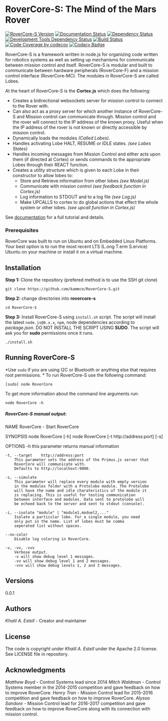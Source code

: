 # RoverCore-S: The Mind of the Mars Rover

[![RoverCore-S Version](https://img.shields.io/badge/version-0.0.1-blue.svg)](https://github.com/kammce/RoverCore-S/)
[![Documentation Status](https://readthedocs.org/projects/rovercore-s/badge/?version=latest)](http://rovercore-s.readthedocs.io/en/latest/?badge=latest)
[![Dependency Status](https://david-dm.org/kammce/RoverCore-S.svg)](https://david-dm.org/kammce/RoverCore-S)
[![Development Tools Dependency Status](https://david-dm.org/kammce/RoverCore-S/dev-status.svg)](https://david-dm.org/kammce/RoverCore-S?type=dev)
[![Build Status](https://travis-ci.org/kammce/RoverCore-S.svg?branch=docs)](https://travis-ci.org/kammce/RoverCore-S)
[![Code Coverage by codecov](https://codecov.io/gh/kammce/RoverCore-S/branch/docs/graph/badge.svg)](https://codecov.io/gh/kammce/RoverCore-S)
[![Codacy Badge](https://api.codacy.com/project/badge/Grade/b96745c6fe2f4a638bf67d22a4cdf72e)](https://www.codacy.com/app/kammce/RoverCore-S?utm_source=github.com&amp;utm_medium=referral&amp;utm_content=kammce/RoverCore-S&amp;utm_campaign=Badge_Grade)

RoverCore-S is a framework written in node.js for organizing code written for robotics systems as well as setting up mechanisms for communicate between mission control and itself. RoverCore-S is modular and built to communicate between hardware peripherals (RoverCore-F) and a mission control interface (RoverCore-MC). The modules in RoverCore-S are called Lobes.

At the heart of RoverCore-S is the **Cortex.js** which does the following:

* Creates a bidirectional websockets server for mission control to connect to the Rover with.
* Can also act as a proxy server for which another instance of RoverCore-S and Mission control can communicate through. Mission control and the rover will connect to the IP address of the known proxy. Useful when the IP address of the rover is not known or directly accessible by mission control.
* Dynamically loads the modules *(Called Lobes)*.
* Handles activating Lobe HALT, RESUME or IDLE states. *(see Lobes States)*
* Handles incoming messages from Mission Control and either acts upon them (if directed at Cortex) or sends commands to the appropriate Lobes through their REACT function.
* Creates a utility structure which is given to each Lobe in their constructor to allow lobes to:
    * Store and Retrieve information from other lobes *(see Model.js)*
    * Communicate with mission control *(see feedback function in Cortex.js)*
    * Log information to STDOUT and to a log file *(see Log.js)*
    * Make UPCALLS to cortex to do global actions that effect the whole system or other lobes. *(see upcall function in Cortex.js)*

See [documentation](http://rovercore-s.readthedocs.io/en/latest/?badge=latest) for a full tutorial and details.

### Prerequisites

RoverCore was built to run on Ubuntu and on Embedded Linux Platforms. Your best option is to run the most recent LTS (L.ong T.erm S.ervice) Ubuntu on your machine or install it on a virtual machine.

## Installation
**Step 1:** Clone the repository (prefered method is to use the SSH git clone)

    git clone https://github.com/kammce/RoverCore-S.git

**Step 2:** change directories into **rovercore-s**

    cd RoverCore-S

**Step 3:** Install  RoverCore-S using `install.sh` script. The script will install the latest `node.js@6.x.x`, `npm`,   node dependencies according to *package.json*. DO NOT INSTALL THE SCRIPT USING **SUDO**. The script will ask you for **sudo** permissions once it runs.

    ./install.sh

## **Running RoverCore-S**
*Use `sudo` if you are using I2C or Bluetooth or anything else that requires root permissions. *
To run RoverCore-S use the following command:

    [sudo] node RoverCore

To get more information about the command line arguments run:

    node RoverCore -h

##### RoverCore-S manual output:

NAME
    RoverCore - Start RoverCore

SYNOPSIS
    node RoverCore [-h]
    node RoverCore [-t http://address:port] [-s]

OPTIONS
    -h
        this parameter returns manual information

    -t, --target    http://address:port
        This parameter sets the address of the Primus.js server that
        RoverCore will communicate with.
        Defaults to http://localhost:9000.

    -s, --simulate
        This parameter will replace every module with empty version
        in the modules folder with a Protolobe module. The Protolobe
        will have the name and idle charateristics of the module it
        is replacing. This is useful for testing communication
        between interface and modules. Data sent to protolobe will
        be echoed back to the server and sent to stdout (console).

    -i, --isolate "module" | "module1,moduel2,..."
        Isolate a particular lobe. For a single module, you need
        only put in the name. List of lobes must be comma
        seperated list without spaces.

    --no-color
        Disable log coloring in RoverCore.

    -v, -vv, -vvv
        Verbose output.
        -v will show debug level 1 messages.
        -vv will show debug level 1 and 2 messages.
        -vvv will show debug levels 1, 2 and 3 messages.

## Versions
0.0.1

## Authors
*Khalil A. Estell* - Creator and maintainer

## License
The code is copyright under *Khalil A. Estell* under the Apache 2.0 license. See LICENSE file in repository.

## Acknowledgments
*Matthew Boyd* - Control Systems lead since 2014
*Mitch Waldman* - Control Systems member in the 2014-2015 competition and gave feedback on how to improve RoverCore.
*Henry Tran* - Mission Control lead for 2015-2016 competition and gave feedback on how to improve RoverCore.
*Alyssa Sandore* - Mission Control lead for 2016-2017 competition and gave feedback on how to improve RoverCore along with its connection with mission control.